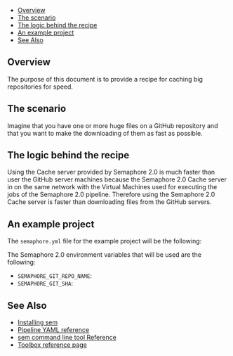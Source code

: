 
* [Overview](#overview)
* [The scenario](#the-scenario)
* [The logic behind the recipe](#the-logic-behind-the-recipe)
* [An example project](#an-example-project)
* [See Also](#see-also)

## Overview

The purpose of this document is to provide a recipe for caching big
repositories for speed.

## The scenario

Imagine that you have one or more huge files on a GitHub repository and that
you want to make the downloading of them as fast as possible.

## The logic behind the recipe

Using the Cache server provided by Semaphore 2.0 is much faster than user the
GitHub server machines because the Semaphore 2.0 Cache server in on the same
network with the Virtual Machines used for executing the jobs of the Semaphore
2.0 pipeline. Therefore using the Semaphore 2.0 Cache server is faster than
downloading files from the GitHub servers.

## An example project

The `semaphore.yml` file for the example project will be the following:


The Semaphore 2.0 environment variables that will be used are the following:

* `SEMAPHORE_GIT_REPO_NAME`:
* `SEMAPHORE_GIT_SHA`:


## See Also

* [Installing sem](https://docs.semaphoreci.com/article/63-your-first-project)
* [Pipeline YAML reference](https://docs.semaphoreci.com/article/50-pipeline-yaml)
* [sem command line tool Reference](https://docs.semaphoreci.com/article/53-sem-reference)
* [Toolbox reference page](https://docs.semaphoreci.com/article/54-toolbox-reference)

